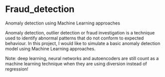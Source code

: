 # Fraud_detection
Anomaly detection using Machine Learning approaches


Anomaly detection, outlier detection or fraud investigation is a technique used to identify abnormal patterns that do not conform to expected behaviour.
In this project, I would like to simulate a basic anomaly detection model using Machine Learning approaches.

Note: deep learning, neural networks and autoencoders are still count as a  machine learning technique when they are using diversion instead of regression!


